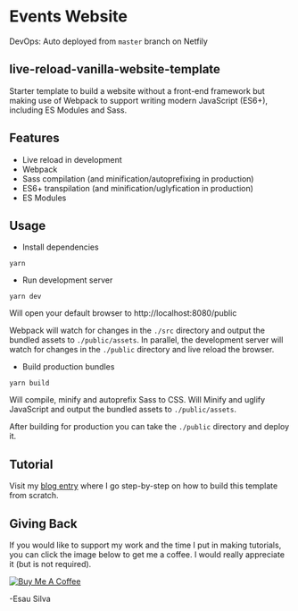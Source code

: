 # Events Website 

DevOps: Auto deployed from `master` branch on Netfily

## live-reload-vanilla-website-template

Starter template to build a website without a front-end framework but making use of Webpack to support writing modern JavaScript (ES6+), including ES Modules and Sass.

## Features

- Live reload in development
- Webpack
- Sass compilation (and minification/autoprefixing in production)
- ES6+ transpilation (and minification/uglyfication in production)
- ES Modules

## Usage

- Install dependencies

```
yarn
```

- Run development server

```
yarn dev
```

Will open your default browser to http://localhost:8080/public

Webpack will watch for changes in the `./src` directory and output the bundled assets to `./public/assets`. In parallel, the development server will watch for changes in the `./public` directory and live reload the browser.

- Build production bundles

```
yarn build
```

Will compile, minify and autoprefix Sass to CSS. Will Minify and uglify JavaScript and output the bundled assets to `./public/assets`.

After building for production you can take the `./public` directory and deploy it.

## Tutorial

Visit my [blog entry](https://esausilva.com/2018/09/17/build-a-website-with-modern-tooling-and-no-frameworks/) where I go step-by-step on how to build this template from scratch.

## Giving Back

If you would like to support my work and the time I put in making tutorials, you can click the image below to get me a coffee. I would really appreciate it (but is not required).

[![Buy Me A Coffee](https://www.buymeacoffee.com/assets/img/custom_images/black_img.png)](https://www.buymeacoffee.com/esausilva)

-Esau Silva
